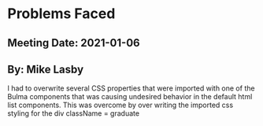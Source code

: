 # Problems Faced
## Meeting Date: 2021-01-06
## By: Mike Lasby

I had to overwrite several CSS properties that were imported with one of the Bulma components that was causing undesired behavior in the default html list components. This was overcome by over writing the imported css styling for the div className = graduate